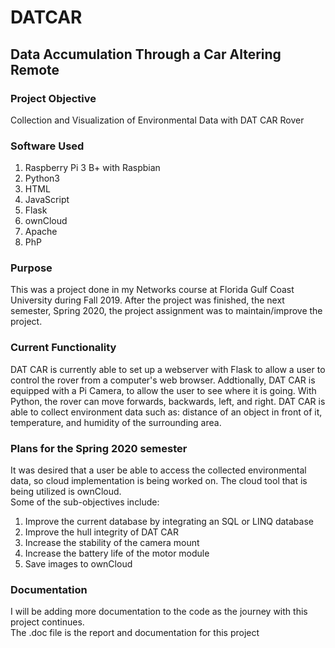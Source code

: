 # DATCAR

## Data Accumulation Through a Car Altering Remote

### Project Objective
Collection and Visualization of Environmental Data with DAT CAR Rover

### Software Used
1. Raspberry Pi 3 B+ with Raspbian
2. Python3
3. HTML
4. JavaScript
5. Flask
6. ownCloud
7. Apache
8. PhP

### Purpose
This was a project done in my Networks course at Florida Gulf Coast University during Fall 2019. After the project was finished, the next semester, Spring 2020, the project assignment was to maintain/improve the project.

### Current Functionality
DAT CAR is currently able to set up a webserver with Flask to allow a user to control the rover from a computer's web browser. Addtionally, DAT CAR is equipped with a Pi Camera, to allow the user to see where it is going. With Python, the rover can move forwards, backwards, left, and right. DAT CAR is able to collect environment data such as:  distance of an object in front of it, temperature, and humidity of the surrounding area.

### Plans for the Spring 2020 semester
It was desired that a user be able to access the collected environmental data, so cloud implementation is being worked on. The cloud tool that is being utilized is ownCloud.
<br/> Some of the sub-objectives include:
1. Improve the current database by integrating an SQL or LINQ database
2. Improve the hull integrity of DAT CAR
3. Increase the stability of the camera mount
4. Increase the battery life of the motor module
5. Save images to ownCloud

### Documentation
I will be adding more documentation to the code as the journey with this project continues.
<br/> The .doc file is the report and documentation for this project
